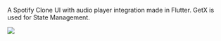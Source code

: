 A Spotify Clone UI with audio player integration made in Flutter. GetX is used for State Management.

<img src="https://i.ibb.co/6r6WfGs/spotify-image.png"/>

